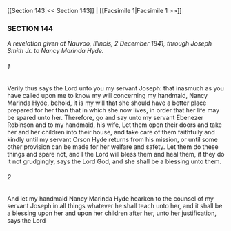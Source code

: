 [[Section 143|<< Section 143]]  |  [[Facsimile 1|Facsimile 1 >>]]

### SECTION 144

*A revelation given at Nauvoo, Illinois, 2 December 1841, through Joseph Smith Jr. to Nancy Marinda Hyde.*

###### 1
Verily thus says the Lord unto you my servant Joseph: that inasmuch as you have called upon me to know my will concerning my handmaid, Nancy Marinda Hyde, behold, it is my will that she should have a better place prepared for her than that in which she now lives, in order that her life may be spared unto her. Therefore, go and say unto my servant Ebenezer Robinson and to my handmaid, his wife, Let them open their doors and take her and her children into their house, and take care of them faithfully and kindly until my servant Orson Hyde returns from his mission, or until some other provision can be made for her welfare and safety. Let them do these things and spare not, and I the Lord will bless them and heal them, if they do it not grudgingly, says the Lord God, and she shall be a blessing unto them.

###### 2
And let my handmaid Nancy Marinda Hyde hearken to the counsel of my servant Joseph in all things whatever he shall teach unto her, and it shall be a blessing upon her and upon her children after her, unto her justification, says the Lord